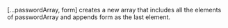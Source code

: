 [...passwordArray, form] creates a new array that includes all the elements of passwordArray and appends form as the last element.

